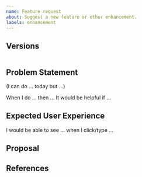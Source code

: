 ```yaml
---
name: Feature request
about: Suggest a new feature or other enhancement.
labels: enhancement
---
```


## Versions

```

```

## Problem Statement
<!--
In order to properly evaluate a feature request, it is necessary to understand the use-cases for it.

Please describe below the _end goal_ you are trying to achieve that has led you to request this feature.

Please keep this section focused on the problem and not on the suggested solution. We'll get to that in a moment, below!
-->
<!--
If you've already tried to solve the problem with existing features and found a limitation that prevented you from succeeding, please describe it below in as much detail as possible.

Ideally, this would include real configuration snippets that you tried, actions you performed (e.g. autocompletion in a particular position in that snippet), and what results you got in each case.

Please remove any sensitive information such as passwords before sharing configuration snippets.
--->

(I can do ... today but ...)

When I do ... then ...
It would be helpful if ...


## Expected User Experience
<!--
If you already have an idea of what this feature might look like in the editor
and can produce screenshots, drawings or ASCII art - please attach it here.
-->

I would be able to see ... when I click/type ...

## Proposal
<!--
If you have an idea for a way to address the problem via a change to existing features, please describe it below.

In this section, it's helpful to include specific examples of how what you are suggesting might look in configuration files, or in the UI, since that allows us to understand the full picture of what you are proposing.

If you're not sure of some details, don't worry! When we evaluate the feature request we may suggest modifications as necessary to work within the design constraints of Language Server and VS Code.
-->

## References
<!--
Are there any other GitHub issues, whether open or closed, that are related to the problem you've described above or to the suggested solution? If so, please create a list below that mentions each of them. For example:

- #6017
-->
